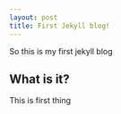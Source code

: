 ```yaml
---
layout: post
title: First Jekyll blog!
---
```


So this is my first jekyll blog

## What is it?
This is first thing
